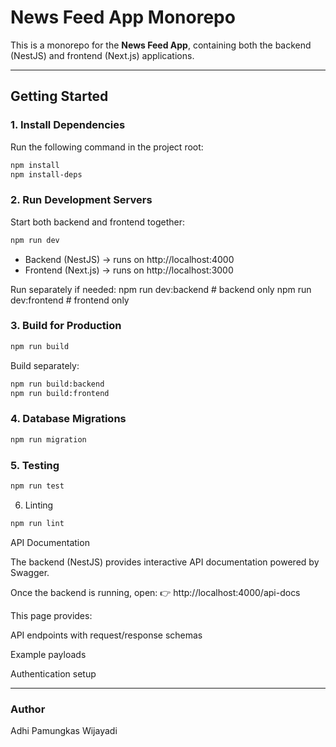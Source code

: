 # News Feed App Monorepo

This is a monorepo for the **News Feed App**, containing both the backend (NestJS) and frontend (Next.js) applications.

---

## Getting Started

### 1. Install Dependencies

Run the following command in the project root:

```bash
npm install
npm install-deps
```

### 2. Run Development Servers

Start both backend and frontend together:

```bash
npm run dev
```

- Backend (NestJS) → runs on http://localhost:4000
- Frontend (Next.js) → runs on http://localhost:3000

Run separately if needed:
npm run dev:backend # backend only
npm run dev:frontend # frontend only

### 3. Build for Production

```bash
npm run build
```

Build separately:

```bash
npm run build:backend
npm run build:frontend
```

### 4. Database Migrations

```bash
npm run migration
```

### 5. Testing

```bash
npm run test
```

6. Linting

```bash
npm run lint
```

API Documentation

The backend (NestJS) provides interactive API documentation powered by Swagger.

Once the backend is running, open:
👉 http://localhost:4000/api-docs

This page provides:

API endpoints with request/response schemas

Example payloads

Authentication setup

---

### Author

Adhi Pamungkas Wijayadi
